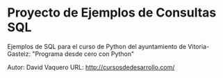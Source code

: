 # Proyecto de Ejemplos de Consultas SQL
Ejemplos de SQL para el curso de Python del ayuntamiento de Vitoria-Gasteiz: "Programa desde cero con Python"

Autor: David Vaquero
URL: http://cursosdedesarrollo.com/
